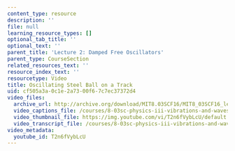 ```yaml
---
content_type: resource
description: ''
file: null
learning_resource_types: []
optional_tab_title: ''
optional_text: ''
parent_title: 'Lecture 2: Damped Free Oscillators'
parent_type: CourseSection
related_resources_text: ''
resource_index_text: ''
resourcetype: Video
title: Oscillating Steel Ball on a Track
uid: cf505a3a-0c1e-2a73-00f6-7c7ec37372d4
video_files:
  archive_url: http://archive.org/download/MIT8.03SCF16/MIT8_03SCF16_lec02_300k.mp4
  video_captions_file: /courses/8-03sc-physics-iii-vibrations-and-waves-fall-2016/ca657461ee205f279286771f4e1f8032_T2n6fVybLcU.vtt
  video_thumbnail_file: https://img.youtube.com/vi/T2n6fVybLcU/default.jpg
  video_transcript_file: /courses/8-03sc-physics-iii-vibrations-and-waves-fall-2016/97ecb9eed4c8a48698d9e8d7fba57179_T2n6fVybLcU.pdf
video_metadata:
  youtube_id: T2n6fVybLcU
---
```

